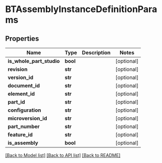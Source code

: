 # BTAssemblyInstanceDefinitionParams

## Properties
Name | Type | Description | Notes
------------ | ------------- | ------------- | -------------
**is_whole_part_studio** | **bool** |  | [optional] 
**revision** | **str** |  | [optional] 
**version_id** | **str** |  | [optional] 
**document_id** | **str** |  | [optional] 
**element_id** | **str** |  | [optional] 
**part_id** | **str** |  | [optional] 
**configuration** | **str** |  | [optional] 
**microversion_id** | **str** |  | [optional] 
**part_number** | **str** |  | [optional] 
**feature_id** | **str** |  | [optional] 
**is_assembly** | **bool** |  | [optional] 

[[Back to Model list]](../README.md#documentation-for-models) [[Back to API list]](../README.md#documentation-for-api-endpoints) [[Back to README]](../README.md)


